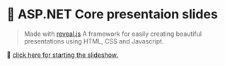 # :speech_balloon: ASP.NET Core presentaion slides

> Made with [reveal.js](https://github.com/hakimel/reveal.js/)
A framework for easily creating beautiful presentations using HTML, CSS and Javascript.


:movie_camera: [click here for starting the slideshow.](https://ashkan-rmk.github.io/asp-net-presentation)
